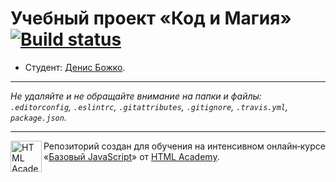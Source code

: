 # Учебный проект «Код и Магия» [![Build status][travis-image]][travis-url]

* Студент: [Денис Божко](https://up.htmlacademy.ru/javascript/11/user/522759).

---

_Не удаляйте и не обращайте внимание на папки и файлы:_<br>
_`.editorconfig`, `.eslintrc`, `.gitattributes`, `.gitignore`, `.travis.yml`, `package.json`._

---

<a href="https://htmlacademy.ru/intensive/javascript"><img align="left" width="50" height="50" title="HTML Academy" src="https://up.htmlacademy.ru/static/img/intensive/javascript/logo-for-github.svg"></a>

Репозиторий создан для обучения на интенсивном онлайн‑курсе «[Базовый JavaScript](https://htmlacademy.ru/intensive/javascript)» от [HTML Academy](https://htmlacademy.ru).

[travis-image]: https://travis-ci.org/htmlacademy-javascript/522759-code-and-magick.svg?branch=master
[travis-url]: https://travis-ci.org/htmlacademy-javascript/522759-code-and-magick
